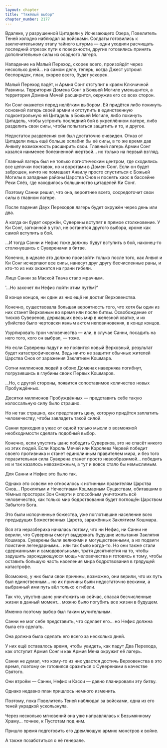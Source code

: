 ```yaml
---
layout: chapter
title: "Тяжёлый выбор"
chapter_number: 2177
---
```




Вдалеке, у разрушенной Цитадели у Исчезающего Озера, Повелитель Теней холодно наблюдал за войсками. Солдаты готовились к заключительному этапу тайного штурма — одни уходили расчищать последний отрезок пути к поверхности, другие готовились принять дополнительные силы из осадного лагеря.

Нападение на Малый Переход, скорее всего, произойдёт через несколько дней... на самом деле, теперь, когда Джест устроил беспорядок, план, скорее всего, будет ускорен.

Малый Переход падёт, и Армия Сонг отступит к краям Ключичной Равнины. Территория Домена Сонг в Божьей Могиле уменьшится, а территория Домена Мечей расширится, окружив его со всех сторон.

Ки Сонг окажется перед нелёгким выбором. Ей придётся либо покинуть основной лагерь своей армии и отступить в единственную подконтрольную ей Цитадель в Божьей Могиле, либо покинуть Цитадель, чтобы устроить последний бой в укреплённом лагере, либо разделить свои силы, чтобы попытаться защитить и то, и другое.

Недостаток разделения сил был достаточно очевиден. Отказ от Цитадели лишь ещё больше ослабил бы её силы, в то же время дав Анвилу возможность расширить свои. Главный лагерь Армии Сонг казался наименее болезненной жертвой... но только на первый взгляд.

Главный лагерь был не только логистическим центром, где сходились все цепочки поставок, но и воротами в Домен Сонг. Если он будет заброшен, ничто не помешает Анвилу просто спуститься с Божьей Могилы в западные районы Царства Снов и посеять хаос в бассейне Реки Слёз, где находилось большинство цитаделей Ки Сонг.

Поэтому Санни решил, что она, вероятнее всего, сосредоточит свои силы в главном лагере.

После падения Двух Переходов лагерь будет окружён через день или два.

А когда он будет окружён, Суверены вступят в прямое столкновение. У Ки Сонг, загнанной в угол, не останется другого выбора, кроме как самой вступить в бой.

...И тогда Санни и Нефис тоже должны будут вступить в бой, наконец-то столкнувшись с Суверенами в битве.

Конечно, в идеале это должно произойти только после того, как Анвил и Ки Сонг исчерпают все силы, нанесут друг другу бесчисленные раны, и кто-то из них окажется на грани гибели.

Лицо Санни за Маской Ткача стало мрачным.

'...Но захочет ли Нефис пойти этим путём?'

В конце концов, ни один из них ещё не достиг Верховенства.

Конечно, существовала большая вероятность того, что хотя бы один из них станет Верховным во время или после битвы. Освобождение от тисков Суверенов, державших весь мир в железной хватке, и их убийство было чертовски явным актом неповиновения, в конце концов.

Узурпировать трон человечества — или, в случае Санни, посадить на него того, кого он выбрал, — тоже.

Но если Суверены падут и не появится новый Верховный, результат будет катастрофическим. Ведь ничто не защитит обычных жителей Царства Снов от заражения Заклятием Кошмара.

Сотни миллионов людей в обоих Доменах наверняка погибнут, погрузившись в глубины своих Первых Кошмаров.

...Но, с другой стороны, появится сопоставимое количество новых Пробуждённых.

Десятки миллионов Пробуждённых — представить себе такую колоссальную силу было страшно.

Но не так страшно, как представить цену, которую придётся заплатить человечеству, чтобы завладеть такой силой.

Санни приходил в ужас от одной только мысли о возможной необходимости сделать подобный выбор.

Конечно, если упустить шанс победить Суверенов, это не спасёт никого из этих людей. Если Король Мечей или Королева Червей победит своего противника и станет единоличным правителем мира, и без того поразительная сила Суверена станет просто невообразимой... победить их и так казалось невозможным, а тут и вовсе стало бы немыслимым.

Для Санни и Нефис это было так.

Однако это совсем не относилось к истинным правителям Царства Снов... Проклятым и Нечестивым Кошмарным Существам, обитавшим в тёмных просторах Зон Смерти и способным уничтожить всё человечество, как только мир бодрствования будет поглощён Царством Забытого Бога.

Это были испорченные божества, уже поглотившие население всех предыдущих Божественных Царств, заражённых Заклятием Кошмара.

Вся эта неразбериха началась потому, что ни Нефис, ни Санни не верили, что Суверены смогут выдержать будущие испытания Заклятия Кошмара. Суверены были великими и могущественными, а их подвиги поистине легендарными... или так было когда-то. Но они также стали сдержанными и самодовольными, тратя десятилетия на то, чтобы задушить зарождающуюся мощь человечества и готовясь к тому, чтобы оставить большую часть населения мира бодрствования в грядущей катастрофе.

Возможно, у них были свои причины, возможно, они верили, что их путь был единственным... но их причины были недостаточно вескими, а выбранный ими путь вёл только к гибели.

Так что, упустив шанс уничтожить их сейчас, спасая бесчисленные жизни в данный момент... можно было погубить все жизни в будущем.

Именно поэтому выбор был таким мучительным.

Санни не мог себе представить, что сделает его... но Нефис должна была его сделать.

Она должна была сделать его всего за несколько дней.

У них ещё оставалось время, чтобы увидеть, как падут Два Перехода, как отступит Армия Сонг и как Армия Меча окружит её лагерь.

Санни не думал, что кому-то из них удастся достичь Верховенства в это время, поэтому он готовился сразиться с Суверенами в качестве Святого.

Они втроём — Санни, Нефис и Кэсси — давно планировали эту битву.

Однако недавно план пришлось немного изменить.

Поэтому, пока Повелитель Теней наблюдал за войсками, одна из его теней украдкой ускользнула.

Через несколько мгновений она уже направлялась к Безымянному Храму... точнее, к Пустотам под ним.

Пришло время подготовить его дремлющую армию монстров к войне.

А также позаботиться о её генерале.

